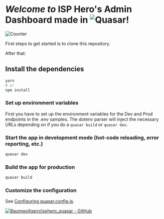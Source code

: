 # _Welcome to_ ISP Hero's Admin Dashboard made in ![Quasar](https://img.shields.io/badge/Quasar-1976D2?style=for-the-badge&logo=quasar&logoColor=white)!
![Counter](https://hits.seeyoufarm.com/api/count/incr/badge.svg?url=https%3A%2F%2Fgithub.com%2FBaumwollgarn/isphero_quasar1212%2Fhit-counter)

First steps to get started is to clone this repository.

After that:

## Install the dependencies
```bash
yarn
# or
npm install
```
### Set up environment variables

First you have to set up the environment variables for the Dev and Prod endpoints in the .env samples.
The dotenv parser will inject the necessary URLs depending on if you do a ```quasar build``` or ```quasar dev```.
### Start the app in development mode (hot-code reloading, error reporting, etc.)
```bash
quasar dev
```


### Build the app for production
```bash
quasar build
```

### Customize the configuration
See [Configuring quasar.config.js](https://v2.quasar.dev/quasar-cli-webpack/quasar-config-js).


[![Baumwollgarn/isphero_quasar - GitHub](https://gh-card.dev/repos/Baumwollgarn/isphero_quasar.svg?fullname=)](https://github.com/Baumwollgarn/isphero_quasar)
